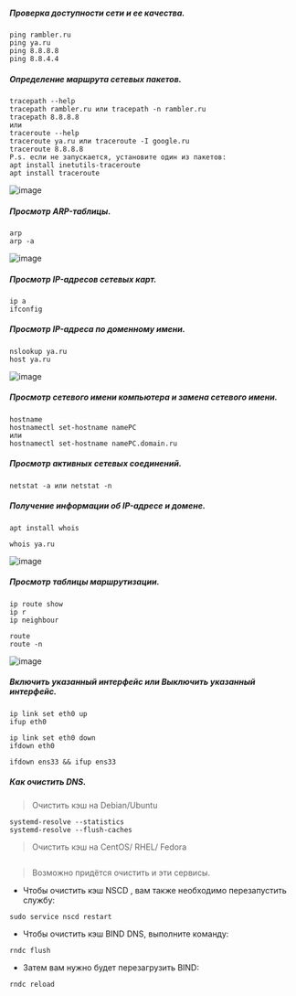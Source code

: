 ##### Проверка доступности сети и ее качества.

```
ping rambler.ru
ping ya.ru
ping 8.8.8.8
ping 8.8.4.4

```

##### Определение маршрута сетевых пакетов.

```
tracepath --help
tracepath rambler.ru или tracepath -n rambler.ru
tracepath 8.8.8.8
или          
traceroute --help
traceroute ya.ru или traceroute -I google.ru
traceroute 8.8.8.8
P.s. если не запускается, установите один из пакетов:
apt install inetutils-traceroute 
apt install traceroute 
```
![image](https://github.com/tvgVita69/Linux_begin/assets/98489171/b06c72ae-650c-43af-a3f1-7502f496d76b)

##### Просмотр ARP-таблицы.

```
arp
arp -a
```
![image](https://github.com/tvgVita69/Linux_begin/assets/98489171/26ef8076-d0f8-4f7e-8793-ec929a025f70)

##### Просмотр IP-адресов сетевых карт.

```
ip a
ifconfig
```

##### Просмотр IP-адреса по доменному имени.

```
nslookup ya.ru
host ya.ru
```
![image](https://github.com/tvgVita69/Linux_begin/assets/98489171/1062daed-6460-4224-98a9-1091a8546fce)

##### Просмотр сетевого имени компьютера и замена сетевого имени.

```
hostname
hostnamectl set-hostname namePC
или
hostnamectl set-hostname namePC.domain.ru
```

##### Просмотр активных сетевых соединений.

```
netstat -a или netstat -n
```
##### Получение информации об IP-адресе и домене.

```
apt install whois

whois ya.ru
```

![image](https://github.com/tvgVita69/Linux_begin/assets/98489171/3f451df5-8a00-419c-a1a2-5a330e7951b2)

##### Просмотр таблицы маршрутизации.

```
ip route show
ip r
ip neighbour

route
route -n

```

![image](https://github.com/tvgVita69/Linux_begin/assets/98489171/01ea41a1-4760-40fb-bb1a-4aa2f472d7e8)

##### Включить указанный интерфейс или 	Выключить указанный интерфейс.

```
ip link set eth0 up
ifup eth0

ip link set eth0 down
ifdown eth0

ifdown ens33 && ifup ens33
```

##### Как очистить DNS.

> Очистить кэш на Debian/Ubuntu

```
systemd-resolve --statistics
systemd-resolve --flush-caches
```

> Очистить кэш на CentOS/ RHEL/ Fedora

```

```
> Возможно придётся очистить и эти сервисы.
  - Чтобы очистить кэш NSCD , вам также необходимо перезапустить службу:

```
sudo service nscd restart
```

  - Чтобы очистить кэш BIND DNS, выполните команду:
     
```
rndc flush
```

  - Затем вам нужно будет перезагрузить BIND:
   
```
rndc reload
```
















